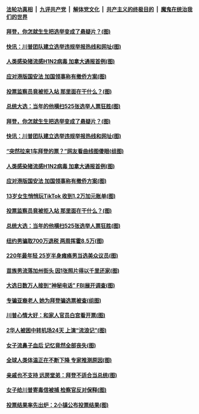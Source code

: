 ####  [法轮功真相](../../../../basic/blob/master/README.md?t=11061631) &nbsp;|&nbsp; [九评共产党](../../../../9ping.md/blob/master/README.md?t=11061631) &nbsp;|&nbsp; [解体党文化](../../../../jtdwh.md/blob/master/README.md?t=11061631)  &nbsp;|&nbsp; [共产主义的终极目的](../../../../gczydzjmd.md/blob/master/README.md?t=11061631) &nbsp;|&nbsp; [魔鬼在统治我们的世界](../../../../mgztzwmdsj.md/blob/master/README.md?t=11061631) 

#### [拜登，你怎就生生把选举变成了悬疑片？(图)](../pages/p3/951603.md?t=11061631) 

#### [快讯：川普团队建立选举违规举报热线和网址(图)](../pages/p3/951625.md?t=11061631) 

#### [人类感染猪流感H1N2病毒 加拿大通报首例(图)](../pages/p3/951587.md?t=11061631) 

#### [应对港版国安法 加国领事称有撤侨方案(图)](../pages/p3/951586.md?t=11061631) 

#### [投票监察员竟被拒入站 那里面在干什么？(图)](../pages/p3/951575.md?t=11061631) 

#### [总统大选：当年的他横扫525张选举人票狂胜(图)](../pages/p3/951555.md?t=11061631) 

#### [拜登，你怎就生生把选举变成了悬疑片？(图)](../pages/p3/951603.md?t=11061631) 

#### [快讯：川普团队建立选举违规举报热线和网址(图)](../pages/p3/951625.md?t=11061631) 

#### [“突然拉来1车拜登的票？”网友看曲线图傻眼(组图)](../pages/p3/951582.md?t=11061631) 

#### [人类感染猪流感H1N2病毒 加拿大通报首例(图)](../pages/p3/951587.md?t=11061631) 

#### [应对港版国安法 加国领事称有撤侨方案(图)](../pages/p3/951586.md?t=11061631) 

#### [13岁女生悄悄玩TikTok 收到1.2万加元账单(图)](../pages/p3/951574.md?t=11061631) 

#### [投票监察员竟被拒入站 那里面在干什么？(图)](../pages/p3/951575.md?t=11061631) 

#### [总统大选：当年的他横扫525张选举人票狂胜(图)](../pages/p3/951555.md?t=11061631) 

#### [纽约男骗取700万退税 两周挥霍8.5万(图)](../pages/p3/951483.md?t=11061631) 

#### [220年最年轻 25岁半身瘫痪男当选美众议员(图)](../pages/p3/951458.md?t=11061631) 

#### [苗族男流落加州街头 因1张照片得以千里还家(图)](../pages/p3/951453.md?t=11061631) 

#### [大选日数万人接到“神秘电话” FBI展开调查(图)](../pages/p3/951448.md?t=11061631) 

#### [专骗亚裔老人 她为拜登骗选票被查(组图)](../pages/p3/951446.md?t=11061631) 

#### [川普心情大好：和家人官员白宫看开票(图)](../pages/p3/951412.md?t=11061631) 

#### [2华人被困中转机场24天 上演“流浪记”(图)](../pages/p3/951379.md?t=11061631) 

#### [女子流鼻子血后 记忆竟然全部丧失(图)](../pages/p3/951362.md?t=11061631) 

#### [全球人类体温正在不断下降 专家推测原因(图)](../pages/p3/951353.md?t=11061631) 

#### [亲戚也不支持 远房堂弟：拜登不适合当总统(图)](../pages/p3/951346.md?t=11061631) 

#### [女子给川普寄毒信被捕 检察官反对保释(图)](../pages/p3/951348.md?t=11061631) 

#### [投票结果率先出炉：2小镇公布投票结果(图)](../pages/p3/951326.md?t=11061631) 

